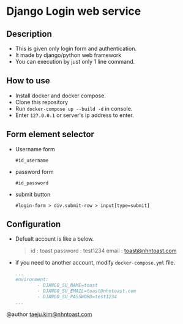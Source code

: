 # Django Login web service

## Description
* This is given only login form and authentication.
* It made by django/python web framework
* You can execution by just only 1 line command.

## How to use
* Install docker and docker compose.
* Clone this repository
* Run `docker-compose up --build -d` in console.
* Enter `127.0.0.1` or server's ip address to enter.

## Form element selector
* Username form

    `#id_username`

* password form

    `#id_password`

* submit button

    `#login-form > div.submit-row > input[type=submit]`

## Configuration
* Defualt account is like a below.
    > id : toast
    > password : test1234
    > email : toast@nhntoast.com
* if you need to another account, modify `docker-compose.yml` file.
    ```yaml
    ...
    environment: 
            - DJANGO_SU_NAME=toast
            - DJANGO_SU_EMAIL=toast@nhntoast.com
            - DJANGO_SU_PASSWORD=test1234
    ...
    ```
@author taeju.kim@nhntoast.com